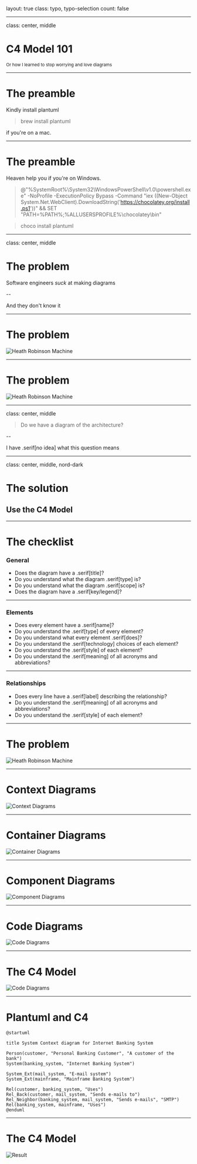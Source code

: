 layout: true
class: typo, typo-selection
count: false

---
class: center, middle

# C4 Model 101

<small>Or how I learned to stop worrying and love diagrams</small>

---

# The preamble

Kindly install plantuml

> brew install plantuml

if you're on a mac. 

---

# The preamble

Heaven help you if you're on Windows.

> @"%SystemRoot%\System32\WindowsPowerShell\v1.0\powershell.exe" -NoProfile -ExecutionPolicy Bypass -Command "iex ((New-Object System.Net.WebClient).DownloadString('https://chocolatey.org/install.ps1'))" && SET "PATH=%PATH%;%ALLUSERSPROFILE%\chocolatey\bin"

> choco install plantuml

---
class: center, middle

# The problem

Software engineers *suck* at making diagrams

--

And they don't know it

---
# The problem


![Heath Robinson Machine](static/bad-diagram1.jpg)

---
# The problem


![Heath Robinson Machine](static/bad-diagram3.jpg)

---
class: center, middle

> Do we have a diagram of the architecture?

--

I have .serif[no idea] what this question means

---
class: center, middle, nord-dark

# The solution

## Use the C4 Model

---

# The checklist

### General

* Does the diagram have a .serif[title]?
* Do you understand what the diagram .serif[type] is?
* Do you understand what the diagram .serif[scope] is?
* Does the diagram have a .serif[key/legend]?

---

### Elements

* Does every element have a .serif[name]?
* Do you understand the .serif[type] of every element?
* Do you understand what every element .serif[does]?
* Do you understand the .serif[technology] choices of each element?
* Do you understand the .serif[style] of each element?
* Do you understand the .serif[meaning] of all acronyms and abbreviations?

---

### Relationships

* Does every line have a .serif[label] describing the relationship?
* Do you understand the .serif[meaning] of all acronyms and abbreviations?
* Do you understand the .serif[style] of each element?

---
# The problem


![Heath Robinson Machine](static/bad-diagram2.jpg)

---
# Context Diagrams

![Context Diagrams](static/context-diagram.png)

---
# Container Diagrams

![Container Diagrams](static/container-diagram.png)

---
# Component Diagrams

![Component Diagrams](static/component-diagram.png)

---
# Code Diagrams

![Code Diagrams](static/code-diagram.png)

---
# The C4 Model

![Code Diagrams](static/levels.png)

---
# Plantuml and C4

```
@startuml

title System Context diagram for Internet Banking System

Person(customer, "Personal Banking Customer", "A customer of the bank")
System(banking_system, "Internet Banking System")

System_Ext(mail_system, "E-mail system")
System_Ext(mainframe, "Mainframe Banking System")

Rel(customer, banking_system, "Uses")
Rel_Back(customer, mail_system, "Sends e-mails to")
Rel_Neighbor(banking_system, mail_system, "Sends e-mails", "SMTP")
Rel(banking_system, mainframe, "Uses")
@enduml
```
---
# The C4 Model

![Result](static/c4-plantuml.png)
